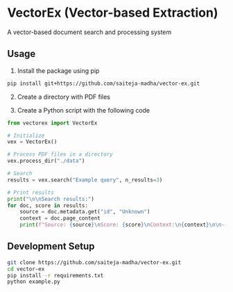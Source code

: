 # VectorEx (Vector-based Extraction)

A vector-based document search and processing system

## Usage

1. Install the package using pip

```bash
pip install git+https://github.com/saiteja-madha/vector-ex.git
```

2. Create a directory with PDF files

3. Create a Python script with the following code

```python
from vectorex import VectorEx

# Initialize
vex = VectorEx()

# Process PDF files in a directory
vex.process_dir("./data")

# Search
results = vex.search("Example query", n_results=3)

# Print results
print("\n\nSearch results:")
for doc, score in results:
    source = doc.metadata.get("id", "Unknown")
    context = doc.page_content
    print(f"Source: {source}\nScore: {score}\nContext:\n{context}\n\n---\n")

```

## Development Setup

```bash
git clone https://github.com/saiteja-madha/vector-ex.git
cd vector-ex
pip install -r requirements.txt
python example.py
```
